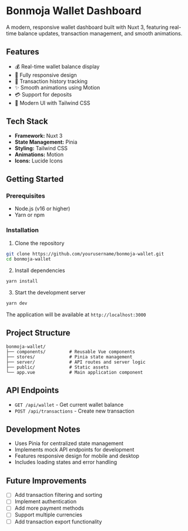 # Bonmoja Wallet Dashboard

A modern, responsive wallet dashboard built with Nuxt 3, featuring real-time balance updates, transaction management, and smooth animations.

## Features

- 💰 Real-time wallet balance display
- 📱 Fully responsive design
- 🔄 Transaction history tracking
- ✨ Smooth animations using Motion
- 💳 Support for deposits
- 🎨 Modern UI with Tailwind CSS

## Tech Stack

- **Framework:** Nuxt 3
- **State Management:** Pinia
- **Styling:** Tailwind CSS
- **Animations:** Motion
- **Icons:** Lucide Icons

## Getting Started

### Prerequisites

- Node.js (v16 or higher)
- Yarn or npm

### Installation

1. Clone the repository
```bash
git clone https://github.com/yourusername/bonmoja-wallet.git
cd bonmoja-wallet
```

2. Install dependencies
```bash
yarn install
```

3. Start the development server
```bash
yarn dev
```

The application will be available at `http://localhost:3000`

## Project Structure

```
bonmoja-wallet/
├── components/         # Reusable Vue components
├── stores/             # Pinia state management
├── server/             # API routes and server logic
├── public/             # Static assets
└── app.vue             # Main application component
```

## API Endpoints

- `GET /api/wallet` - Get current wallet balance
- `POST /api/transactions` - Create new transaction

## Development Notes

- Uses Pinia for centralized state management
- Implements mock API endpoints for development
- Features responsive design for mobile and desktop
- Includes loading states and error handling

## Future Improvements

- [ ] Add transaction filtering and sorting
- [ ] Implement authentication
- [ ] Add more payment methods
- [ ] Support multiple currencies
- [ ] Add transaction export functionality